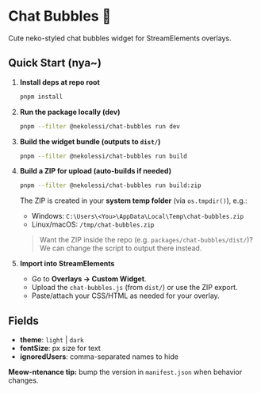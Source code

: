 # Chat Bubbles 🐾

Cute neko-styled chat bubbles widget for StreamElements overlays.

## Quick Start (nya~)

1. **Install deps at repo root**
   ```bash
   pnpm install
   ```

2. **Run the package locally (dev)**
   ```bash
   pnpm --filter @nekolessi/chat-bubbles run dev
   ```

3. **Build the widget bundle (outputs to `dist/`)**
   ```bash
   pnpm --filter @nekolessi/chat-bubbles run build
   ```

4. **Build a ZIP for upload (auto-builds if needed)**
   ```bash
   pnpm --filter @nekolessi/chat-bubbles run build:zip
   ```

   The ZIP is created in your **system temp folder** (via `os.tmpdir()`), e.g.:
   - Windows: `C:\Users\<You>\AppData\Local\Temp\chat-bubbles.zip`
   - Linux/macOS: `/tmp/chat-bubbles.zip`

   > Want the ZIP inside the repo (e.g. `packages/chat-bubbles/dist/`)?
   > We can change the script to output there instead.

5. **Import into StreamElements**
   - Go to **Overlays → Custom Widget**.
   - Upload the `chat-bubbles.js` (from `dist/`) or use the ZIP export.
   - Paste/attach your CSS/HTML as needed for your overlay.

## Fields

- **theme**: `light` | `dark`
- **fontSize**: px size for text
- **ignoredUsers**: comma-separated names to hide

**Meow-ntenance tip:** bump the version in `manifest.json` when behavior changes.

